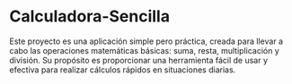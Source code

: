 # Calculadora-Sencilla
Este proyecto es una aplicación simple pero práctica, creada para llevar a cabo las operaciones matemáticas básicas: suma, resta, multiplicación y división. Su propósito es proporcionar una herramienta fácil de usar y efectiva para realizar cálculos rápidos en situaciones diarias.
